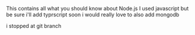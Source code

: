 This contains all what you should know about Node.js 
I used javascript but be sure i'll add typrscript soon
i would really love to also add mongodb 


i stopped at git branch